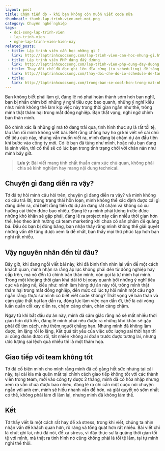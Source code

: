 ```yaml
---
layout: post
title: Chậm tiến độ - khi bạn không còn muốn viết code nữa
thumbnail: thumb-lap-trinh-vien-met-moi.png
category: Chuyện nghề nghiệp
tags:
  - doi-song-lap-trinh-vien
  - lap-trinh-vien
  - nghe-lap-trinh-vien-hien-nay
related_posts:
 - title: Lập trình viên cần học những gì ?
   link: http://laptrinhcuocsong.com/lap-trinh-vien-can-hoc-nhung-gi.html
 - title: Lập trình viên PHP đứng đầy đường
   link: http://laptrinhcuocsong.com/lap-trinh-vien-php-dung-day-duong.html
 - title: Thay đổi chế độ đọc ghi lên đĩa cứng (io scheduling) để tăng tốc ubuntu
   link: http://laptrinhcuocsong.com/thay-doi-che-do-io-schedule-de-tang-toc-ubuntu.html
 - title:
   link: http://laptrinhcuocsong.com/trong-ban-se-cool-hon-trong-mat-nha-tuyen-dung.html
---
```

Bạn không biết phải làm gì, đáng lẽ nó phải hoàn thành sớm hơn bạn nghĩ, bạn bị nhấn chìm bởi những ý nghĩ tiêu cực bao quanh, những ý nghĩ kiểu như: mình không thể làm kịp việc này trong thời gian ngắn như thế, trông mình thật thảm hại trong mắt đồng nghiệp. Bạn thất vọng, nghi ngờ chính bản thân mình.

Đó chính xác là những gì mà tớ đang trải qua, tình hình thực sự là rất tồi tệ, lâu lắm rồi mình không viết bài. Biết rằng chẳng hay ho gì khi viết về cái chủ đề tiêu cực này, nhưng vẫn muốn viết ra, mình đang bị chậm dự án đầu tiên khi bước vào công ty mới. Có lẽ bạn đã từng như mình, hoặc nếu bạn đang là sinh viên, thì có thể sẽ có lúc bạn trong tình trạng chới với chán nản như mình bây giờ.

> **Lưu ý**: Bài viết mang tính chất thuần cảm xúc chủ quan, không phải chia sẻ kinh nghiệm hay mang nội dung technical.

## Chuyện gì đang diễn ra vậy?

Tớ đã tự hỏi mình câu hỏi trên, chuyện gì đang diễn ra vậy? và mình không có câu trả lời, trong trạng thái hỗn loạn, mình không thể xác định được cái gì đang diễn ra, chỉ biết rằng tiến độ dự án đang rất chậm và không có xu hướng cải thiện được bao nhiêu. Đáng lẽ ra mình phải lường trước được những khó khăn sẽ gặp phải, đáng lẽ ra project này cần nhiều thời gian hơn thế, kéo theo ảnh hưởng cả team marketing khi chưa có sản phẩm để quảng bá. Đầu óc bạn bị đóng băng, bạn nhận thấy rằng mình không thể giải quyết những vấn đề từng được xem là dễ nhất, bạn thấy mọi thứ phức tạp hơn bạn nghĩ rất nhiều.

## Vậy nguyên nhân đến từ đâu?

Bây giờ, khi đang ngồi viết bài này, khi đã bình tĩnh nhìn lại vấn đề một cách khách quan, mình nhận ra rằng áp lực không phải đến từ đồng nghiệp hay cấp trên, mà nó đến từ chính bản thân mình, còn gọi là tự mình hại mình. Trong một khoảng thời gian khá dài tớ bị xoay quanh bởi những ý nghĩ tiêu cực và nặng nề, kiểu như: mình làm hỏng dự án này rồi, trông mình thật thảm hại trong mắt đồng nghiệp, đến mức có lúc tự hỏi mình một câu ngớ ngẩn rằng: thực sự mình có biết viết code không? Thất vọng về bản thân và cảm giác thất bại lan dần ra, động lực làm việc cạn dần đi, thế là cái vòng luẩn quẩn cối xay diễn ra, chậm càng chán, chán càng chậm.

Ngay từ khi bắt đầu dự án này, mình đã cảm giác rằng nó sẽ mất nhiều thời gian hơn dự kiến, đáng lẽ mình phải nêu được ra những khó khăn sẽ gặp phải để tìm cách, như thêm người chẳng hạn. Nhưng mình đã không làm được, im lặng rồi lo lắng. Kết quả tất yếu của việc ước lượng sai thời hạn thì ai cũng đoán được rồi, tất nhiên không ai đoán trước được tương lai, nhưng ước lượng sai lệch quá nhiều thì là một thảm họa.

## Giao tiếp với team không tốt

Tớ đã cố biện minh cho mình rằng mình đã cố gắng hết sức nhưng tại cái này, tại cái kia mà quên mất tại chính cách giao tiếp không tốt với các thành viên trong team, mới vào công ty được 2 tháng, mình đã cố hòa nhập nhưng xem ra vẫn chưa được bao nhiêu, đáng lẽ ra chỉ cần một cuộc nói chuyện ngắn với anh em, mình sẽ hiểu nhanh vấn đề hơn, và giải quyết nó sớm nhất có thể, không phải làm đi làm lại, nhưng mình đã không làm thế.

## Kết

Tớ thấy viết là một cách rất hay để xả stress, trong khi viết, chúng ta nhìn nhận vấn đề khách quan hơn, rõ ràng và tổng quát hơn rất nhiều. Bài viết chỉ là chút ghi lại, như đã nói, để xả stress, vì đây thực sự là quãng thời gian tồi tệ với mình, mà thật ra tình hình nó cũng không phải là tồi tệ lắm, tại tự mình nghĩ thế thôi.




